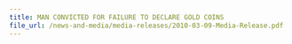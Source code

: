 ```yaml
---
title: MAN CONVICTED FOR FAILURE TO DECLARE GOLD COINS 
file_url: /news-and-media/media-releases/2010-03-09-Media-Release.pdf
---
```

